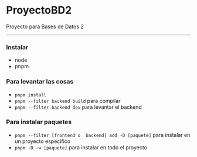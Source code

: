 # ProyectoBD2
Proyecto para Bases de Datos 2

---

### Instalar
- node
- pnpm

### Para levantar las cosas
- ```pnpm install```
- ```pnpm --filter backend build``` para compilar
- ```pnpm --filter backend dev``` para levantar el backend

### Para instalar paquetes 
- ```pnpm --filter [frontend o  backend] add -D [paquete]``` para instalar en un proyecto específico
- ```pnpm -D -w [paquete]``` para instalar en todo el proyecto
